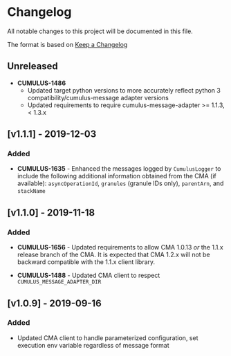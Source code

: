 # Changelog

All notable changes to this project will be documented in this file.

The format is based on [Keep a Changelog](http://keepachangelog.com/en/1.0.0/)

## Unreleased

- **CUMULUS-1486**
  - Updated target python versions to more accurately reflect python 3 compatibility/cumulus-message adapter versions
  - Updated requirements to require cumulus-message-adapter >= 1.1.3, < 1.3.x

## [v1.1.1] - 2019-12-03

### Added

- **CUMULUS-1635** - Enhanced the messages logged by `CumulusLogger` to include
  the following additional information obtained from the CMA (if available):
  `asyncOperationId`, `granules` (granule IDs only), `parentArn`, and
  `stackName`

## [v1.1.0] - 2019-11-18

### Added

- **CUMULUS-1656** - Updated requirements to allow CMA 1.0.13 *or* the 1.1.x
  release branch of the CMA. It is expected that CMA 1.2.x will not be backward
  compatible with the 1.1.x client library.

- **CUMULUS-1488** - Updated CMA client to respect `CUMULUS_MESSAGE_ADAPTER_DIR`

## [v1.0.9] - 2019-09-16

### Added

- Updated CMA client to handle parameterized configuration, set execution env
  variable regardless of message format
